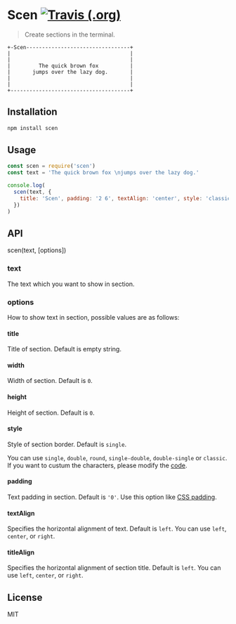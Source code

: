 # Scen [![Travis (.org)](https://img.shields.io/travis/chunqiuyiyu/scen.svg?style=flat-square)](https://travis-ci.org/chunqiuyiyu/scen)
> Create sections in the terminal.

```
+-Scen---------------------------------+
|                                      |
|                                      |
|         The quick brown fox          |
|       jumps over the lazy dog.       |
|                                      |
|                                      |
+--------------------------------------+
```

## Installation
```js
npm install scen
```

## Usage

```js
const scen = require('scen')
const text = 'The quick brown fox \njumps over the lazy dog.'

console.log(
  scen(text, { 
    title: 'Scen', padding: '2 6', textAlign: 'center', style: 'classic'
  })
)
```

## API

scen(text, [options])

### text
The text which you want to show in section.

### options
How to show text in section, possible values are as follows:

#### title
Title of section. Default is empty string.

#### width
Width of section. Default is `0`. 

#### height
Height of section. Default is `0`. 

#### style
Style of section border. Default is `single`. 

You can use `single`, `double`, `round`, `single-double`, `double-single` or `classic`. If you want to custum the characters, please modify the [code](src/border.js).

#### padding
Text padding in section. Default is `'0'`. Use this option like [CSS padding](https://developer.mozilla.org/en-US/docs/Web/CSS/padding).

#### textAlign

Specifies the horizontal alignment of text. Default is `left`. You can use `left`, `center`, or `right`.

#### titleAlign

Specifies the horizontal alignment of section title. Default is `left`. You can use `left`, `center`, or `right`.

## License
MIT
